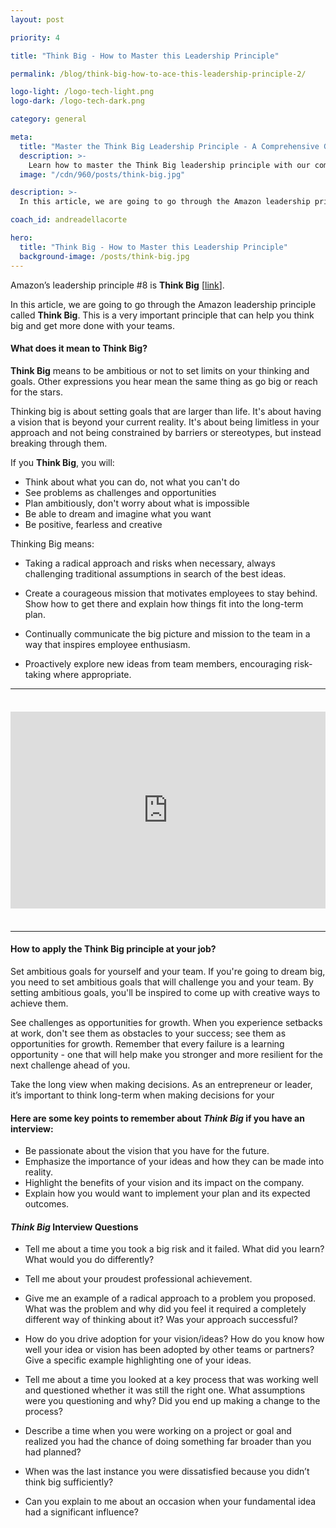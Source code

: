 ```yaml
---
layout: post

priority: 4

title: "Think Big - How to Master this Leadership Principle"

permalink: /blog/think-big-how-to-ace-this-leadership-principle-2/

logo-light: /logo-tech-light.png
logo-dark: /logo-tech-dark.png

category: general

meta:
  title: "Master the Think Big Leadership Principle - A Comprehensive Guide"
  description: >-
    Learn how to master the Think Big leadership principle with our comprehensive guide. Understand what it means to think big, how to apply it at your job, and how to discuss it in an interview.
  image: "/cdn/960/posts/think-big.jpg"

description: >-
  In this article, we are going to go through the Amazon leadership principle called Think Big. This is a very important principle that can help you think big and get more done with your teams. Ready to channel your internal Jeff Bezos?

coach_id: andreadellacorte

hero:
  title: "Think Big - How to Master this Leadership Principle"
  background-image: /posts/think-big.jpg
---
```


Amazon’s leadership principle #8 is **Think Big** [[link](https://www.amazon.jobs/en/principles)].

In this article, we are going to go through the Amazon leadership principle called **Think Big**. This is a very important principle that can help you think big and get more done with your teams.

#### What does it mean to Think Big?

**Think Big** means to be ambitious or not to set limits on your thinking and goals. Other expressions you hear mean the same thing as go big or reach for the stars.

Thinking big is about setting goals that are larger than life. It's about having a vision that is beyond your current reality. It's about being limitless in your approach and not being constrained by barriers or stereotypes, but instead breaking through them.

If you **Think Big**, you will:

- Think about what you can do, not what you can't do
- See problems as challenges and opportunities
- Plan ambitiously, don't worry about what is impossible
- Be able to dream and imagine what you want
- Be positive, fearless and creative

Thinking Big means:

- Taking a radical approach and risks when necessary, always challenging traditional assumptions in search of the best ideas.

- Create a courageous mission that motivates employees to stay behind. Show how to get there and explain how things fit into the long-term plan.

- Continually communicate the big picture and mission to the team in a way that inspires employee enthusiasm.

- Proactively explore new ideas from team members, encouraging risk-taking where appropriate.

<hr/>

<div style="display: flex; justify-content: center; margin-top: 36px; margin-bottom: 36px;">
<iframe width="560" height="315" src="https://www.youtube.com/embed/b9jMWx2R0QU?si=3jsJToazvNdOgtY3" title="YouTube video player" frameborder="0" allow="accelerometer; autoplay; clipboard-write; encrypted-media; gyroscope; picture-in-picture; web-share" referrerpolicy="strict-origin-when-cross-origin" allowfullscreen></iframe>
</div>

<hr/>

#### How to apply the Think Big principle at your job?

Set ambitious goals for yourself and your team. If you're going to dream big, you need to set ambitious goals that will challenge you and your team. By setting ambitious goals, you'll be inspired to come up with creative ways to achieve them.

See challenges as opportunities for growth. When you experience setbacks at work, don't see them as obstacles to your success; see them as opportunities for growth. Remember that every failure is a learning opportunity - one that will help make you stronger and more resilient for the next challenge ahead of you.

Take the long view when making decisions. As an entrepreneur or leader, it’s important to think long-term when making decisions for your

#### Here are some key points to remember about _Think Big_ if you have an interview:

- Be passionate about the vision that you have for the future.
- Emphasize the importance of your ideas and how they can be made into reality.
- Highlight the benefits of your vision and its impact on the company.
- Explain how you would want to implement your plan and its expected outcomes.

#### _Think Big_ Interview Questions

- Tell me about a time you took a big risk and it failed. What did you learn? What would you do differently?

- Tell me about your proudest professional achievement.

- Give me an example of a radical approach to a problem you proposed. What was the problem and why did you feel it required a completely different way of thinking about it? Was your approach successful?

- How do you drive adoption for your vision/ideas? How do you know how well your idea or vision has been adopted by other teams or partners? Give a specific example highlighting one of your ideas.

- Tell me about a time you looked at a key process that was working well and questioned whether it was still the right one. What assumptions were you questioning and why? Did you end up making a change to the process?

- Describe a time when you were working on a project or goal and realized you had the chance of doing something far broader than you had planned?

- When was the last instance you were dissatisfied because you didn’t think big sufficiently?

- Can you explain to me about an occasion when your fundamental idea had a significant influence?
